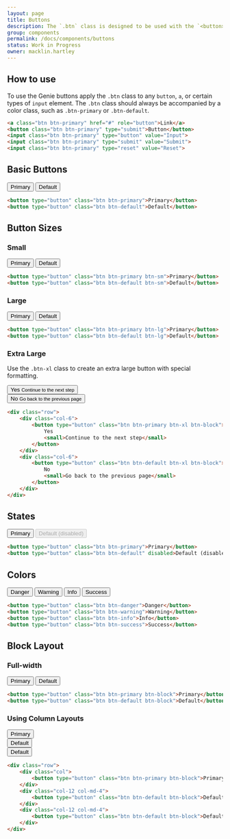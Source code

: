 ```yaml
---
layout: page
title: Buttons
description: The `.btn` class is designed to be used with the `<button>` element. However, you can also use these classes on `<a>` or `<input>` elements (though some browsers may apply a slightly different rendering).
group: components
permalink: /docs/components/buttons
status: Work in Progress
owner: macklin.hartley
---
```


## How to use

To use the Genie buttons apply the `.btn` class to any `button`, `a`, or certain types of `input` element. The `.btn` class should always be accompanied by a color class, such as `.btn-primary` or `.btn-default`.

```html
<a class="btn btn-primary" href="#" role="button">Link</a>
<button class="btn btn-primary" type="submit">Button</button>
<input class="btn btn-primary" type="button" value="Input">
<input class="btn btn-primary" type="submit" value="Submit">
<input class="btn btn-primary" type="reset" value="Reset">
```

## Basic Buttons

<button type="button" class="btn btn-primary">Primary</button>
<button type="button" class="btn btn-default">Default</button>

```html
<button type="button" class="btn btn-primary">Primary</button>
<button type="button" class="btn btn-default">Default</button>
```

## Button Sizes

### Small

<button type="button" class="btn btn-primary btn-sm">Primary</button>
<button type="button" class="btn btn-default btn-sm">Default</button>

```html
<button type="button" class="btn btn-primary btn-sm">Primary</button>
<button type="button" class="btn btn-default btn-sm">Default</button>
```

### Large

<button type="button" class="btn btn-primary btn-lg">Primary</button>
<button type="button" class="btn btn-default btn-lg">Default</button>

```html
<button type="button" class="btn btn-primary btn-lg">Primary</button>
<button type="button" class="btn btn-default btn-lg">Default</button>
```

### Extra Large

Use the `.btn-xl` class to create an extra large button with special formatting.

<p>
    <div class="row">
        <div class="col-6">
            <button type="button" class="btn btn-primary btn-xl btn-block">
                Yes
                <small>Continue to the next step</small>
            </button>
        </div>
        <div class="col-6">
            <button type="button" class="btn btn-default btn-xl btn-block">
                No
                <small>Go back to the previous page</small>
            </button>
        </div>
    </div>
</p>

```html
<div class="row">
    <div class="col-6">
        <button type="button" class="btn btn-primary btn-xl btn-block">
            Yes
            <small>Continue to the next step</small>
        </button>
    </div>
    <div class="col-6">
        <button type="button" class="btn btn-default btn-xl btn-block">
            No
            <small>Go back to the previous page</small>
        </button>
    </div>
</div>
```

## States

<p>
    <button type="button" class="mb-1 btn btn-primary">Primary</button>
    <button type="button" class="mb-1 btn btn-default" disabled>Default (disabled)</button>
</p>

```html
<button type="button" class="btn btn-primary">Primary</button>
<button type="button" class="btn btn-default" disabled>Default (disabled)</button>
```

## Colors

<button type="button" class="mb-1 btn btn-danger">Danger</button>
<button type="button" class="mb-1 btn btn-warning">Warning</button>
<button type="button" class="mb-1 btn btn-info">Info</button>
<button type="button" class="mb-1 btn btn-success">Success</button>

```html
<button type="button" class="btn btn-danger">Danger</button>
<button type="button" class="btn btn-warning">Warning</button>
<button type="button" class="btn btn-info">Info</button>
<button type="button" class="btn btn-success">Success</button>
```

## Block Layout

### Full-width

<button type="button" class="btn btn-primary btn-block">Primary</button>
<button type="button" class="btn btn-default btn-block">Default</button>

```html
<button type="button" class="btn btn-primary btn-block">Primary</button>
<button type="button" class="btn btn-default btn-block">Default</button>
```

### Using Column Layouts

<p>
    <div class="row">
        <div class="col-12 col-md-4">
            <button type="button" class="btn btn-primary btn-block">Primary</button>
        </div>
        <div class="col-12 col-md-4">
            <button type="button" class="btn btn-default btn-block">Default</button>
        </div>
        <div class="col-12 col-md-4">
            <button type="button" class="btn btn-default btn-block">Default</button>
        </div>
    </div>
</p>

```html
<div class="row">
    <div class="col">
        <button type="button" class="btn btn-primary btn-block">Primary</button>
    </div>
    <div class="col-12 col-md-4">
        <button type="button" class="btn btn-default btn-block">Default</button>
    </div>
    <div class="col-12 col-md-4">
        <button type="button" class="btn btn-default btn-block">Default</button>
    </div>
</div>
```